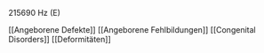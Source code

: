 215690 Hz (E)

[[Angeborene Defekte]]
[[Angeborene Fehlbildungen]]
[[Congenital Disorders]]
[[Deformitäten]]